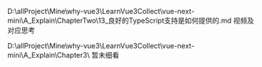 D:\allProject\Mine\why-vue3\LearnVue3Collect\vue-next-mini\A_Explain\ChapterTwo\13_良好的TypeScript支持是如何提供的.md   视频及对应思考


D:\allProject\Mine\why-vue3\LearnVue3Collect\vue-next-mini\A_Explain\Chapter3\  暂未细看